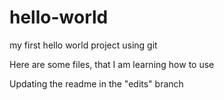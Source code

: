 # hello-world
my first hello world project using git


Here are some files, that I am learning how to use 


Updating the readme in the "edits" branch
